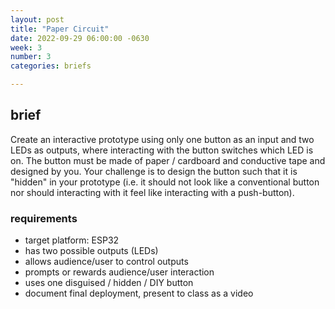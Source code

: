 ```yaml
---
layout: post
title: "Paper Circuit"
date: 2022-09-29 06:00:00 -0630
week: 3
number: 3
categories: briefs

---
```


## brief

Create an interactive prototype using only one button as an input and two LEDs as outputs, where interacting with the button switches which LED is on. The button must be made of paper / cardboard and conductive tape and designed by you. Your challenge is to design the button such that it is "hidden" in your prototype (i.e. it should not look like a conventional button nor should interacting with it feel like interacting with a push-button).

### requirements

* target platform: ESP32
* has two possible outputs (LEDs)
* allows audience/user to control outputs
* prompts or rewards audience/user interaction
* uses one disguised / hidden / DIY button
* document final deployment, present to class as a video

